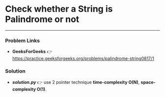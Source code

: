 # Check whether a String is Palindrome or not

---

### Problem Links
- **__GeeksForGeeks__** :point_right: https://practice.geeksforgeeks.org/problems/palindrome-string0817/1

### Solution
- **_solution.py_** :point_right: use 2 pointer technique **time-complexity O(N)**, **space-complexity O(1)**.
